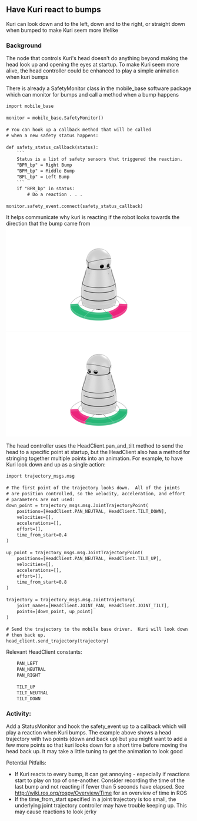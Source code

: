 ## Have Kuri react to bumps

Kuri can look down and to the left, down and to the right, or straight down
when bumped to make Kuri seem more lifelike

### Background

The node that controls Kuri's head doesn't do anything beyond making the head
look up and opening the eyes at startup.  To make Kuri seem more alive, the
head controller could be enhanced to play a simple animation when kuri bumps

There is already a SafetyMonitor class in the mobile_base software package 
which can monitor for bumps and call a method when a bump happens

```
import mobile_base

monitor = mobile_base.SafetyMonitor()

# You can hook up a callback method that will be called
# when a new safety status happens:

def safety_status_callback(status):
    ```
    Status is a list of safety sensors that triggered the reaction.
    "BPR_bp" = Right Bump
    "BPM_bp" = Middle Bump
    "BPL_bp" = Left Bump
    ```
    if "BPR_bp" in status:
        # Do a reaction . . .

monitor.safety_event.connect(safety_status_callback)
```
It helps communicate why kuri is reacting if the robot looks towards the
direction that the bump came from
![left bump](img/Left-Bump.png)
![right bump](img/Right-Bump.png)

The head controller uses the HeadClient.pan_and_tilt method to send
the head to a specific point at startup, but the HeadClient also has
a method for stringing together multiple points into an animation.  For 
example, to have Kuri look down and up as a single action:

```
import trajectory_msgs.msg

# The first point of the trajectory looks down.  All of the joints
# are position controlled, so the velocity, acceleration, and effort
# parameters are not used:
down_point = trajectory_msgs.msg.JointTrajectoryPoint(
    positions=[HeadClient.PAN_NEUTRAL, HeadClient.TILT_DOWN],
    velocities=[],
    accelerations=[],
    effort=[],
    time_from_start=0.4
)

up_point = trajectory_msgs.msg.JointTrajectoryPoint(
    positions=[HeadClient.PAN_NEUTRAL, HeadClient.TILT_UP],
    velocities=[],
    accelerations=[],
    effort=[],
    time_from_start=0.8
)

trajectory = trajectory_msgs.msg.JointTrajectory(
    joint_names=[HeadClient.JOINT_PAN, HeadClient.JOINT_TILT],
    points=[down_point, up_point]
)

# Send the trajectory to the mobile base driver.  Kuri will look down
# then back up.
head_client.send_trajectory(trajectory)
```

Relevant HeadClient constants:
```
    PAN_LEFT
    PAN_NEUTRAL
    PAN_RIGHT

    TILT_UP
    TILT_NEUTRAL
    TILT_DOWN
```

### Activity:

Add a StatusMonitor and hook the safety_event up to a callback which will
play a reaction when Kuri bumps.  The example above shows a head trajectory
with two points (down and back up) but you might want to add a few more points
so that kuri looks down for a short time before moving the head back up.  It
may take a little tuning to get the animation to look good

Potential Pitfalls:
  - If Kuri reacts to every bump, it can get annoying - especially if
reactions start to play on top of one-another.  Consider recording the time
of the last bump and not reacting if fewer than 5 seconds have elapsed.  See 
http://wiki.ros.org/rospy/Overview/Time for an overview of time in ROS
  - If the time_from_start specified in a joint trajectory is too small, the
underlying joint trajectory controller may have trouble keeping up.  This may
cause reactions to look jerky
